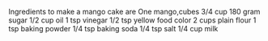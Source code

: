 Ingredients to make a mango cake are
One mango,cubes
3/4 cup 180 gram sugar
1/2 cup oil 
1 tsp vinegar 
1/2 tsp yellow food color
2  cups plain flour
1 tsp baking powder
1/4 tsp baking soda
1/4 tsp salt
1/4 cup milk
